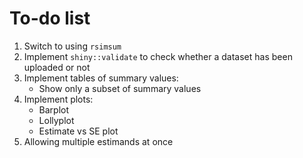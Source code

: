 # To-do list

1. Switch to using `rsimsum`
1. Implement `shiny::validate` to check whether a dataset has been uploaded or not
1. Implement tables of summary values:
    * Show only a subset of summary values
1. Implement plots:
    * Barplot
    * Lollyplot
    * Estimate vs SE plot
1. Allowing multiple estimands at once

